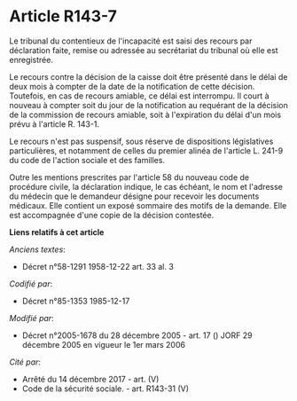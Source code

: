 # Article R143-7

Le tribunal du contentieux de l'incapacité est saisi des recours par déclaration faite, remise ou adressée au secrétariat du
tribunal où elle est enregistrée.

Le recours contre la décision de la caisse doit être présenté dans le délai de deux mois à compter de la date de la
notification de cette décision. Toutefois, en cas de recours amiable, ce délai est interrompu. Il court à nouveau à compter
soit du jour de la notification au requérant de la décision de la commission de recours amiable, soit à l'expiration du délai
d'un mois prévu à l'article R. 143-1.

Le recours n'est pas suspensif, sous réserve de dispositions législatives particulières, et notamment de celles du premier
alinéa de l'article L. 241-9 du code de l'action sociale et des familles.

Outre les mentions prescrites par l'article 58 du nouveau code de procédure civile, la déclaration indique, le cas échéant,
le nom et l'adresse du médecin que le demandeur désigne pour recevoir les documents médicaux. Elle contient un exposé
sommaire des motifs de la demande. Elle est accompagnée d'une copie de la décision contestée.

**Liens relatifs à cet article**

_Anciens textes_:

  - Décret n°58-1291 1958-12-22 art. 33 al. 3

_Codifié par_:

  - Décret n°85-1353 1985-12-17

_Modifié par_:

  - Décret n°2005-1678 du 28 décembre 2005 - art. 17 () JORF 29 décembre 2005 en vigueur le 1er mars 2006

_Cité par_:

  - Arrêté du 14 décembre 2017 - art. (V)
  - Code de la sécurité sociale. - art. R143-31 (V)
